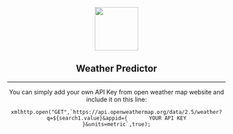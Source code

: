 <div  align="center">
<img src="https://vectr.com/tmp/aCWeGx2wL/ejAxlrqy9.svg?width=1280&height=1280&select=ejAxlrqy9page0" width="100px">

## Weather Predictor


<hr style="background-color:black;">

<p>You can simply add your own API Key from open weather map website and include it on this line:</p>
        
    xmlhttp.open("GET",`https://api.openweathermap.org/data/2.5/weather?q=${search1.value}&appid={       YOUR API KEY     }&units=metric`,true);

